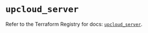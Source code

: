 # `upcloud_server`

Refer to the Terraform Registry for docs: [`upcloud_server`](https://registry.terraform.io/providers/upcloudltd/upcloud/5.5.0/docs/resources/server).
